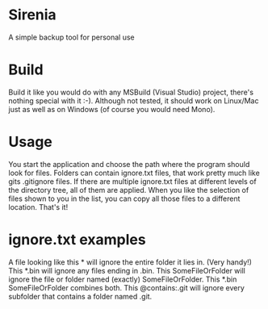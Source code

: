 # Sirenia
A simple backup tool for personal use

# Build
Build it like you would do with any MSBuild (Visual Studio) project, there's nothing special with it :-). Although not tested, it should work on Linux/Mac just as well as on Windows (of course you would need Mono).

# Usage
You start the application and choose the path where the program should look for files. Folders can contain ignore.txt files, that work pretty much like gits .gitignore files. If there are multiple ignore.txt files at different levels of the directory tree, all of them are applied. When you like the selection of files shown to you in the list, you can copy all those files to a different location. That's it!

# ignore.txt examples
A file looking like this
    *
will ignore the entire folder it lies in. (Very handy!)
This
    *.bin
will ignore any files ending in .bin.
This
    SomeFileOrFolder
will ignore the file or folder named (exactly) SomeFileOrFolder.
This
    *.bin
    SomeFileOrFolder
combines both.
This
    @contains:.git
will ignore every subfolder that contains a folder named .git.
